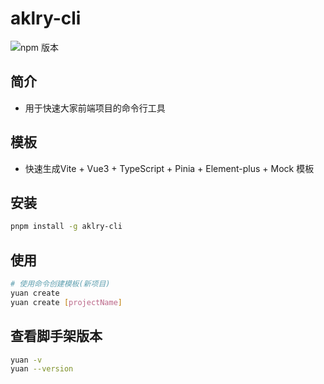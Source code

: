 # aklry-cli

![npm 版本](https://img.shields.io/badge/yuan-cli_v0.0.1-green)

## 简介

- 用于快速大家前端项目的命令行工具

## 模板

- 快速生成Vite + Vue3 + TypeScript + Pinia + Element-plus + Mock 模板

## 安装

```bash
pnpm install -g aklry-cli
```

## 使用

```bash
# 使用命令创建模板(新项目)
yuan create
yuan create [projectName]
```

## 查看脚手架版本

```bash
yuan -v
yuan --version
```
